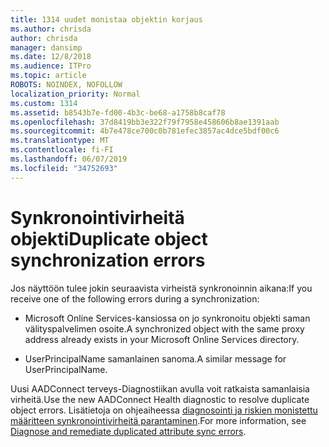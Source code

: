 ```yaml
---
title: 1314 uudet monistaa objektin korjaus
ms.author: chrisda
author: chrisda
manager: dansimp
ms.date: 12/8/2018
ms.audience: ITPro
ms.topic: article
ROBOTS: NOINDEX, NOFOLLOW
localization_priority: Normal
ms.custom: 1314
ms.assetid: b8543b7e-fd00-4b3c-be68-a1758b8caf78
ms.openlocfilehash: 37d8419bb3e322f79f7958e458606b8ae1391aab
ms.sourcegitcommit: 4b7e478ce700c0b781efec3857ac4dce5bdf00c6
ms.translationtype: MT
ms.contentlocale: fi-FI
ms.lasthandoff: 06/07/2019
ms.locfileid: "34752693"
---
```

# <a name="duplicate-object-synchronization-errors"></a><span data-ttu-id="11abb-102">Synkronointivirheitä objekti</span><span class="sxs-lookup"><span data-stu-id="11abb-102">Duplicate object synchronization errors</span></span>

<span data-ttu-id="11abb-103">Jos näyttöön tulee jokin seuraavista virheistä synkronoinnin aikana:</span><span class="sxs-lookup"><span data-stu-id="11abb-103">If you receive one of the following errors during a synchronization:</span></span>

- <span data-ttu-id="11abb-104">Microsoft Online Services-kansiossa on jo synkronoitu objekti saman välityspalvelimen osoite.</span><span class="sxs-lookup"><span data-stu-id="11abb-104">A synchronized object with the same proxy address already exists in your Microsoft Online Services directory.</span></span>

- <span data-ttu-id="11abb-105">UserPrincipalName samanlainen sanoma.</span><span class="sxs-lookup"><span data-stu-id="11abb-105">A similar message for UserPrincipalName.</span></span>

<span data-ttu-id="11abb-106">Uusi AADConnect terveys-Diagnostiikan avulla voit ratkaista samanlaisia virheitä.</span><span class="sxs-lookup"><span data-stu-id="11abb-106">Use the new AADConnect Health diagnostic to resolve duplicate object errors.</span></span> <span data-ttu-id="11abb-107">Lisätietoja on ohjeaiheessa [diagnosointi ja riskien monistettu määritteen synkronointivirheitä parantaminen](https://docs.microsoft.com/azure/active-directory/hybrid/how-to-connect-health-diagnose-sync-errors).</span><span class="sxs-lookup"><span data-stu-id="11abb-107">For more information, see [Diagnose and remediate duplicated attribute sync errors](https://docs.microsoft.com/azure/active-directory/hybrid/how-to-connect-health-diagnose-sync-errors).</span></span>
